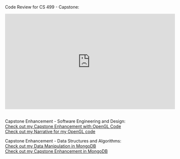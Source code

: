 Code Review for CS 499 - Capstone:
<iframe width="560" height="315" src="https://www.youtube.com/embed/9PJKMqHgjU0" frameborder="0" allow="accelerometer; autoplay; encrypted-media; gyroscope; picture-in-picture" allowfullscreen></iframe>

<br>Capstone Enhancement - Software Engineering and Design:
 <br> <a href="CS 499 - Capstone Enhancement Part 1/FinalProject.cpp">Check out my Capstone Enhancement with OpenGL Code</a>
 <br> <a href="CS 499 - Milestone Two Narrative.docx">Check out my Narrative for my OpenGL code</a>

Capstone Enhancement - Data Structures and Algorithms:
 <br> <a href="CS 340 - Final Project.docx">Check out my Data Manipulation in MongoDB</a>
 <br> <a href="CS 499 - Capstone Enhancement - Data Structure and Algorithms.docx">Check out my Capstone Enhancement in MongoDB</a>

